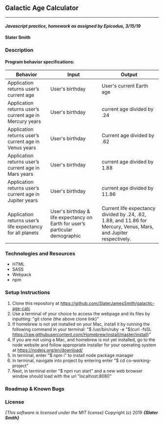 ## Galactic Age Calculator
---
#### _Javascript practice, homework as assigned by Epicodus, 3/15/19_

#### Slater Smith

### Description

<!-- Example website design based on fictional co-working space client. Assignment was to build a website based on fictional set of client-desires for branding. This web page was built to practice wireframing, responsive design, and implementing grids and flexboxes. -->

#### Program behavior specifications:
| Behavior | Input | Output |
| --------------------------- | ------------------- | ------------------- |
| Application returns user’s current age | User's birthday | User's current Earth age |
| Application returns user’s current age in Mercury years | User's birthday | current age divided by .24 |
| Application returns user’s current age in Venus years | User's birthday | Current age divided by .62 |
| Application returns user’s current age in Mars years | User's birthday | current age divided by 1.88 |
| Application returns user’s current age in Jupiter years | User's birthday | current age divided by 11.86 |
| Application returns user’s life expectancy for all planets | User's birthday & life expectancy on Earth for user’s particular demographic | Current life expectancy divided by .24,  .62, 1.88, and 11.86 for Mercury, Venus, Mars, and Jupiter respectively. |

<!-- ### Images

Mobile sketch: ![mobile sketch](/prototyping/sketches/phone-view.JPG)

Desktop sketch: ![desktop sketch](/prototyping/sketches/desktop-view.JPG)

Mobile prototype: ![mobile prototype](/prototyping/sketches/phone-sketch.JPG)

Desktop prototype: ![desktop prototype](/prototyping/sketches/desktop-sketch.JPG) -->

### Technologies and Resources

* HTML
* SASS
* Webpack
* npm

<!-- ### Responsiveness

This website is responsive for desktop, tablet, and mobile views. A custom stacked menu will appear at the top of this website below the banner image at 739 pixel viewport width and below. All other content will also rearrange itself to fit the viewport as it narrows. -->

### Setup Instructions

1. Clone this repository at https://github.com/SlaterJamesSmith/galactic-age-calc
2. Use a terminal of your choice to access the webpage and its files by inputting: "git clone {the above clone link}"
3. If homebrew is not yet installed on your Mac, install it by running the following command in your terminal: "$ /usr/bin/ruby -e "$(curl -fsSL https://raw.githubusercontent.com/Homebrew/install/master/install)"
4. If you are not using a Mac, and homebrew is not yet installed, go to the node website and follow appropriate installer for your operating system at https://nodejs.org/en/download/
5. In terminal, enter "$ npm i" to install node package manager
6. In terminal, navigate into project by entering enter "$ cd co-working-project"
7. Next, in terminal enter "$ npm run start" and a new web browser window should load with the url "localhost:8080"


### Roadmap & Known Bugs
<!-- This application still needs work before it can be considered complete. It still needs:
* Text/font styling to match wireframes
* Banner image change upon switch to "tablet" and "mobile" views to reflect wireframe prototypes
* Active links to additional pages
* In "tablet" and "mobile" views a glitch occurs when the user scrolls to the right; a large empty margin appears when this happens. This will need to be fixed for the final version. -->

### License

*{This software is licensed under the MIT license}*
Copyright (c) 2019 **_{Slater Smith}_**
